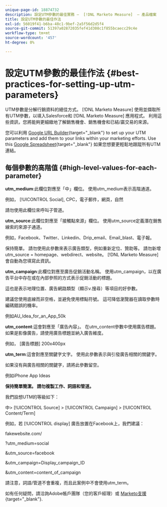 ```yaml
---
unique-page-id: 18874732
description: 設定UTM參數的最佳實務 —  [!DNL Marketo Measure]  — 產品檔案
title: 設定UTM參數的最佳作法
exl-id: 56019f41-b6ba-48c1-9bef-2a5f56d2d5f4
source-git-commit: 51397a02872035fef41d308c1f855bcaecc29c4e
workflow-type: tm+mt
source-wordcount: '457'
ht-degree: 0%

---
```


# 設定UTM參數的最佳作法 {#best-practices-for-setting-up-utm-parameters}

UTM參數是分解行銷資料的絕佳方式。 [!DNL Marketo Measure] 使用並擷取所有UTM參數，以填入Salesforce和 [!DNL Marketo Measure] 應用程式。 利用這些資訊，您將能夠更細緻地了解銷售機會、銷售機會和已結/贏交易的來源。

您可以利用 [Google URL Builder](https://support.google.com/analytics/answer/1033867?hl=en){target="_blank"} to set up your UTM parameters and add them to your links within your marketing efforts. Use this [Google Spreadsheet](https://docs.google.com/spreadsheets/d/1QCIr1WUJQHE68cA4VTks2XE7nxuryaUymCEy_23-Oew/edit#gid=0){target="_blank"} 如果您想要更輕鬆地跟蹤所有UTM連結。

## 每個參數的高階值 {#high-level-values-for-each-parameter}

**utm_medium**:此欄位對應至「中」欄位。 使用utm_medium表示高階通道。

例如， [!UICONTROL Social], CPC，電子郵件，網頁，自然

請勿使用此欄位來呼叫子管道。

**utm_source**:此欄位對應至「接觸點來源」欄位。 使用utm_source定義潛在銷售線索的來源子通道。

例如，Facebook、Twitter、Linkedin、Drip_email、Email_blast、電子報。

保持簡單。 請勿使用此參數來表示廣告類型，例如重新定位、贊助等。 請勿新增utm_source = homepage、webdirect、website。 [!DNL Marketo Measure] 會自動為您填寫此資訊。

**utm_campaign**:此欄位對應至廣告促銷活動名稱。 使用utm_campaign，以在廣告平台中存在或在內部參照的方式表示促銷活動的標題。

這也是表示地理位置、廣告網路類型（顯示v.搜尋）等項目的好參數。

建議您使用底線而非空格，並避免使用標點符號。 這可降低瀏覽器在讀取參數時編碼錯誤的機率。

例如AU_Idea_for_an_App_50k

**utm_content**:這會對應至「廣告內容」。 在utm_content參數中使用廣告標題。 如果是影像廣告，請使用廣告標題並納入廣告維度。

例如， [廣告標題] 200x400px

**utm_term**:這會對應至關鍵字文字。 使用此參數表示與引發廣告相關的關鍵字。

如果沒有與廣告相關的關鍵字，請將此參數留空。

例如iPhone App Ideas

**保持簡單簡潔。 請勿複製工作、詞語和管道。**

我們設想UTM的等級如下：

中> [!UICONTROL Source] > [!UICONTROL Campaign] > [!UICONTROL Content/Term]

例如，若 [!UICONTROL display] 廣告放置在Facebook上，我們建議：

fakewebsite.com/

?utm_medium=social

&amp;utm_source=facebook

&amp;utm_campaign=Display_campaign_ID

&amp;utm_content=content_of_campaign

請注意，詞語/管道不會重複，而且此案例中不會使用utm_term。

如有任何疑問，請洽詢Adobe帳戶團隊（您的客戶經理）或 [Marketo支援](https://nation.marketo.com/t5/support/ct-p/Support){target="_blank"}.
